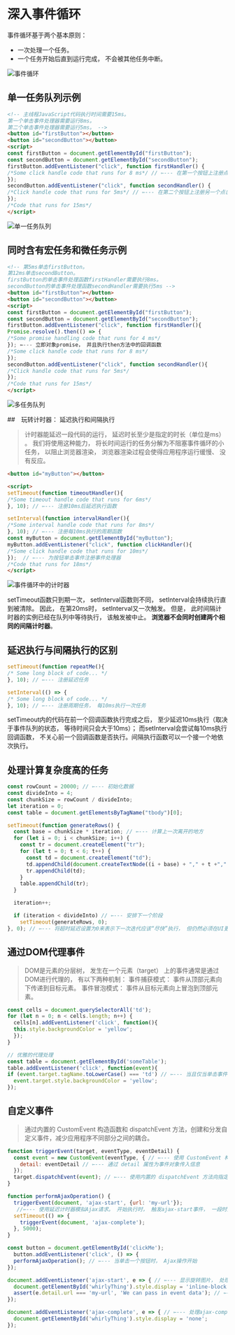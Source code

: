 <!--
 * @Author: tim
 * @Date: 2020-10-29 15:10:39
 * @LastEditors: tim
 * @LastEditTime: 2020-10-30 09:55:04
 * @Description: 
-->
# 深入事件循环

事件循环基于两个基本原则：

* 一次处理一个任务。
* 一个任务开始后直到运行完成， 不会被其他任务中断。

![事件循环](./imgs/事件循环.png)

## 单一任务队列示例

``` html
<!-- 主线程JavaScript代码执行时间需要15ms。
第一个单击事件处理器需要运行8ms。
第二个单击事件处理器需要运行5ms。 -->
<button id="firstButton"></button>
<button id="secondButton"></button>
<script>
const firstButton = document.getElementById("firstButton");
const secondButton = document.getElementById("secondButton");
firstButton.addEventListener("click", function firstHandler() {
/*Some click handle code that runs for 8 ms*/ // ⇽--- 在第一个按钮上注册点击事件处理器
});
secondButton.addEventListener("click", function secondHandler() {
/*Click handle code that runs for 5ms*/ // ⇽--- 在第二个按钮上注册另一个点击事件处理器
});
/*Code that runs for 15ms*/
</script>
```

![单一任务队列](./imgs/单一任务队列.png)

## 同时含有宏任务和微任务示例

``` html
<!-- 第5ms单击firstButton。
第12ms单击secondButton。
firstButton的单击事件处理函数firstHandler需要执行8ms。
secondButton的单击事件处理函数secondHandler需要执行5ms -->
<button id="firstButton"></button>
<button id="secondButton"></button>
<script>
const firstButton = document.getElementById("firstButton");
const secondButton = document.getElementById("secondButton");
firstButton.addEventListener("click", function firstHandler(){
Promise.resolve().then(() => {
/*Some promise handling code that runs for 4 ms*/
}); ⇽--- 立即对象promise， 并且执行then方法中的回调函数
/*Some click handle code that runs for 8 ms*/
});
secondButton.addEventListener("click", function secondHandler(){
/*Click handle code that runs for 5ms*/
});
/*Code that runs for 15ms*/
</script>
```

![多任务队列](./imgs/多任务队列.png)

##　玩转计时器： 延迟执行和间隔执行
> 计时器能延迟一段代码的运行， 延迟时长至少是指定的时长（单位是ms） 。 
> 我们将使用这种能力， 将长时间运行的任务分解为不阻塞事件循环的小任务， 以阻止浏览器渲染， 浏览器渲染过程会使得应用程序运行缓慢、 没有反应。

``` html
<button id="myButton"></button>

<script>
setTimeout(function timeoutHandler(){
/*Some timeout handle code that runs for 6ms*/
}, 10); // ⇽--- 注册10ms后延迟执行函数

setInterval(function intervalHandler(){
/*Some interval handle code that runs for 8ms*/
}, 10); // ⇽--- 注册每10ms执行的周期函数
const myButton = document.getElementById("myButton");
myButton.addEventListener("click", function clickHandler(){
/*Some click handle code that runs for 10ms*/
});  // ⇽--- 为按钮单击事件注册事件处理器
/*Code that runs for 18ms*/
</script>
```

![事件循环中的计时器](./imgs/事件循环中的计时器.png)

setTimeout函数只到期一次， setInterval函数则不同， setInterval会持续执行直到被清除。 
因此， 在第20ms时， setInterval又一次触发。 但是， 此时间隔计时器的实例已经在队列中等待执行， 该触发被中止。 
**浏览器不会同时创建两个相同的间隔计时器**。

## 延迟执行与间隔执行的区别

``` js
setTimeout(function repeatMe(){
/* Some long block of code... */
}, 10); // ⇽--- 注册延迟任务

setInterval(() => {
/* Some long block of code... */
}, 10); // ⇽--- 注册周期任务， 每10ms执行一次任务
```

setTimeout内的代码在前一个回调函数执行完成之后， 至少延迟10ms执行（取决于事件队列的状态， 等待时间只会大于10ms）； 
而setInterval会尝试每10ms执行回调函数， 不关心前一个回调函数是否执行。间隔执行函数可以一个接一个地依次执行。

## 处理计算复杂度高的任务

``` js
const rowCount = 20000; // ⇽--- 初始化数据
const divideInto = 4;
const chunkSize = rowCount / divideInto;
let iteration = 0;
const table = document.getElementsByTagName("tbody")[0];

setTimeout(function generateRows() {
  const base = chunkSize * iteration; // ⇽--- 计算上一次离开的地方
  for (let i = 0; i < chunkSize; i++) {
    const tr = document.createElement("tr");
    for (let t = 0; t < 6; t++) {
      const td = document.createElement("td");
      td.appendChild(document.createTextNode((i + base) + "," + t +"," + iteration));
      tr.appendChild(td);
    } 
    table.appendChild(tr);
  }

  iteration++;

  if (iteration < divideInto) // ⇽--- 安排下一个阶段
    setTimeout(generateRows, 0);
}, 0); // ⇽--- 将超时延迟设置为0来表示下一次迭代应该“尽快”执行， 但仍然必须在UI更新之后执行
```

## 通过DOM代理事件
> DOM是元素的分层树， 发生在一个元素（target） 上的事件通常是通过DOM进行代理的， 有以下两种机制：
> 事件捕获模式： 事件从顶部元素向下传递到目标元素。
> 事件冒泡模式： 事件从目标元素向上冒泡到顶部元素。

``` js
const cells = document.querySelectorAll('td');
for (let n = 0; n < cells.length; n++) {
  cells[n].addEventListener('click', function(){
  this.style.backgroundColor = 'yellow';
  });
}

// 优雅的代理处理
const table = document.getElementById('someTable');
table.addEventListener('click', function(event){
if (event.target.tagName.toLowerCase() === 'td') // ⇽--- 当且仅当单击事件发生在cell元素上， 才执行动作（而不是随机的后代元素）
  event.target.style.backgroundColor = 'yellow';
});

```

## 自定义事件
> 通过内置的 CustomEvent 构造函数和 dispatchEvent 方法，创建和分发自定义事件，减少应用程序不同部分之间的耦合。

``` js
function triggerEvent(target, eventType, eventDetail) {
  const event = new CustomEvent(eventType, { // ⇽--- 使用 CustomEvent 构造器创建一个新事件
    detail: eventDetail // ⇽--- 通过 detail 属性为事件对象传入信息
  });
  target.dispatchEvent(event); // ⇽--- 使用内置的 dispatchEvent 方法向指定的元素派发事件
}

function performAjaxOperation() {
  triggerEvent(document, 'ajax-start', {url: 'my-url'});
   //⇽--- 使用延迟计时器模拟Ajax请求。 开始执行时， 触发ajax-start事件， 一段时间过去之后， 激活ajax-complete事件。 传入URL作为事件额外信息
  setTimeout(() => {
    triggerEvent(document, 'ajax-complete');
  }, 5000);
}

const button = document.getElementById('clickMe');
  button.addEventListener('click', () => {
  performAjaxOperation(); // ⇽--- 当单击一个按钮时， Ajax操作开始
});

document.addEventListener('ajax-start', e => { // ⇽--- 显示旋转图片， 处理 ajax-start 事件
  document.getElementById('whirlyThing').style.display = 'inline-block';
  assert(e.detail.url === 'my-url', 'We can pass in event data'); // ⇽--- 验证我们可以访问附加的事件数据
});

document.addEventListener('ajax-complete', e => { // ⇽--- 处理ajax-complete事件， 隐藏旋转图片
  document.getElementById('whirlyThing').style.display = 'none';
});
```


